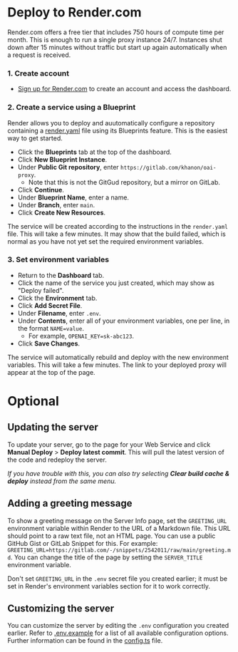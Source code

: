 # Deploy to Render.com
Render.com offers a free tier that includes 750 hours of compute time per month.  This is enough to run a single proxy instance 24/7.  Instances shut down after 15 minutes without traffic but start up again automatically when a request is received.

### 1. Create account
- [Sign up for Render.com](https://render.com/) to create an account and access the dashboard.

### 2. Create a service using a Blueprint
Render allows you to deploy and auutomatically configure a repository containing a [render.yaml](../render.yaml) file using its Blueprints feature.  This is the easiest way to get started.

- Click the **Blueprints** tab at the top of the dashboard.
- Click **New Blueprint Instance**.
- Under **Public Git repository**, enter `https://gitlab.com/khanon/oai-proxy`.
  - Note that this is not the GitGud repository, but a mirror on GitLab.
- Click **Continue**.
- Under **Blueprint Name**, enter a name.
- Under **Branch**, enter `main`.
- Click **Create New Resources**.

The service will be created according to the instructions in the `render.yaml` file.  This will take a few minutes.  It may show that the build failed, which is normal as you have not yet set the required environment variables.

### 3. Set environment variables
- Return to the **Dashboard** tab.
- Click the name of the service you just created, which may show as "Deploy failed".
- Click the **Environment** tab.
- Click **Add Secret File**.
- Under **Filename**, enter `.env`.
- Under **Contents**, enter all of your environment variables, one per line, in the format `NAME=value`.
  - For example, `OPENAI_KEY=sk-abc123`.
- Click **Save Changes**.

The service will automatically rebuild and deploy with the new environment variables.  This will take a few minutes.  The link to your deployed proxy will appear at the top of the page.

# Optional

## Updating the server

To update your server, go to the page for your Web Service and click **Manual Deploy** > **Deploy latest commit**.  This will pull the latest version of the code and redeploy the server.

_If you have trouble with this, you can also try selecting **Clear build cache & deploy** instead from the same menu._

## Adding a greeting message

To show a greeting message on the Server Info page, set the `GREETING_URL` environment variable within Render to the URL of a Markdown file.  This URL should point to a raw text file, not an HTML page. You can use a public GitHub Gist or GitLab Snippet for this.  For example: `GREETING_URL=https://gitlab.com/-/snippets/2542011/raw/main/greeting.md`.  You can change the title of the page by setting the `SERVER_TITLE` environment variable.

Don't set `GREETING_URL` in the `.env` secret file you created earlier; it must be set in Render's environment variables section for it to work correctly.

## Customizing the server

You can customize the server by editing the `.env` configuration you created earlier. Refer to [.env.example](../.env.example) for a list of all available configuration options. Further information can be found in the [config.ts](../src/config.ts) file.
